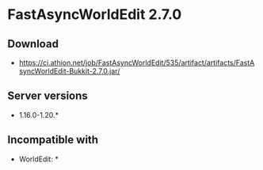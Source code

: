 # FastAsyncWorldEdit 2.7.0

## Download
- https://ci.athion.net/job/FastAsyncWorldEdit/535/artifact/artifacts/FastAsyncWorldEdit-Bukkit-2.7.0.jar/

## Server versions
- 1.16.0-1.20.*

## Incompatible with
- WorldEdit: *
